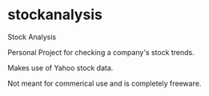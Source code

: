 # stockanalysis
Stock Analysis

Personal Project for checking a company's stock trends. 

Makes use of Yahoo stock data.

Not meant for commerical use and is completely freeware.
